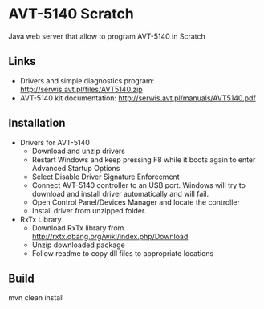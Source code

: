 # AVT-5140 Scratch
Java web server that allow to program AVT-5140 in Scratch

## Links

- Drivers and simple diagnostics program: http://serwis.avt.pl/files/AVT5140.zip
- AVT-5140 kit documentation: http://serwis.avt.pl/manuals/AVT5140.pdf

## Installation

- Drivers for AVT-5140
  - Download and unzip drivers
  - Restart Windows and keep pressing F8 while it boots again to enter Advanced Startup Options
  - Select Disable Driver Signature Enforcement
  - Connect AVT-5140 controller to an USB port. Windows will try to download and install driver automatically and will fail.
  - Open Control Panel/Devices Manager and locate the controller
  - Install driver from unzipped folder.
- RxTx Library
  - Download RxTx library from http://rxtx.qbang.org/wiki/index.php/Download
  - Unzip downloaded package
  - Follow readme to copy dll files to appropriate locations
 
## Build

mvn clean install
